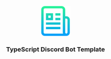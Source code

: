 <div align="center">
  <a href="https://imgur.com/a/UYjfMds.png">
    <img src="images/logo.png" alt="Logo" width="80" height="80">
  </a>

  <h3 align="center">TypeScript Discord Bot Template</h3>
</div>
